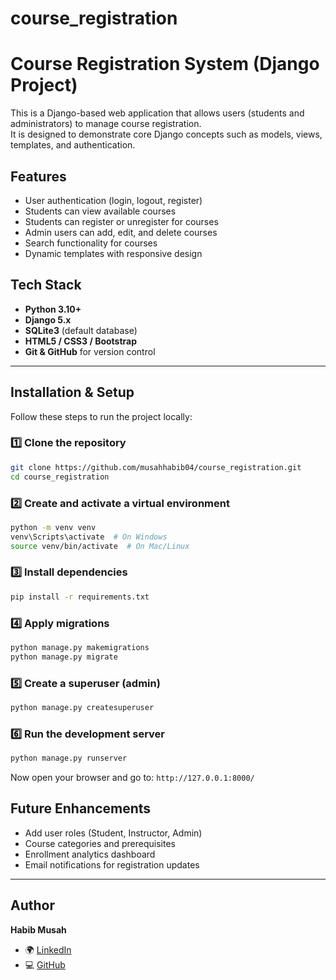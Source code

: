 # course_registration
# Course Registration System (Django Project)

This is a Django-based web application that allows users (students and administrators) to manage course registration.  
It is designed to demonstrate core Django concepts such as models, views, templates, and authentication.


## Features

-  User authentication (login, logout, register)
-  Students can view available courses
-  Students can register or unregister for courses
-  Admin users can add, edit, and delete courses
-  Search functionality for courses
-  Dynamic templates with responsive design


## Tech Stack

- **Python 3.10+**
- **Django 5.x**
- **SQLite3** (default database)
- **HTML5 / CSS3 / Bootstrap**
- **Git & GitHub** for version control

---

## Installation & Setup

Follow these steps to run the project locally:

### 1️⃣ Clone the repository
```bash
git clone https://github.com/musahhabib04/course_registration.git
cd course_registration
```

### 2️⃣ Create and activate a virtual environment
```bash
python -m venv venv
venv\Scripts\activate  # On Windows
source venv/bin/activate  # On Mac/Linux
```

### 3️⃣ Install dependencies
```bash
pip install -r requirements.txt
```

### 4️⃣ Apply migrations
```bash
python manage.py makemigrations
python manage.py migrate
```

### 5️⃣ Create a superuser (admin)
```bash
python manage.py createsuperuser
```

### 6️⃣ Run the development server
```bash
python manage.py runserver
```

Now open your browser and go to: `http://127.0.0.1:8000/`



##  Future Enhancements

- Add user roles (Student, Instructor, Admin)
- Course categories and prerequisites
- Enrollment analytics dashboard
- Email notifications for registration updates

---

## Author

**Habib Musah**  
- 🌍 [LinkedIn](https://www.linkedin.com/in/habib-musah-5498bb161)  
- 💻 [GitHub](https://github.com/musahhabib04)



